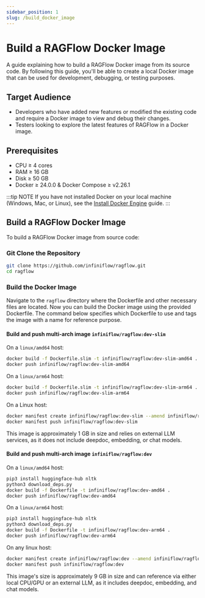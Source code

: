```yaml
---
sidebar_position: 1
slug: /build_docker_image
---
```


# Build a RAGFlow Docker Image

A guide explaining how to build a RAGFlow Docker image from its source code. By following this guide, you'll be able to create a local Docker image that can be used for development, debugging, or testing purposes.

## Target Audience

- Developers who have added new features or modified the existing code and require a Docker image to view and debug their changes.
- Testers looking to explore the latest features of RAGFlow in a Docker image.

## Prerequisites

- CPU &ge; 4 cores
- RAM &ge; 16 GB
- Disk &ge; 50 GB
- Docker &ge; 24.0.0 & Docker Compose &ge; v2.26.1

:::tip NOTE
If you have not installed Docker on your local machine (Windows, Mac, or Linux), see the [Install Docker Engine](https://docs.docker.com/engine/install/) guide.
:::

## Build a RAGFlow Docker Image

To build a RAGFlow Docker image from source code:

### Git Clone the Repository

```bash
git clone https://github.com/infiniflow/ragflow.git
cd ragflow
```

### Build the Docker Image

Navigate to the `ragflow` directory where the Dockerfile and other necessary files are located. Now you can build the Docker image using the provided Dockerfile. The command below specifies which Dockerfile to use and tags the image with a name for reference purpose.

#### Build and push multi-arch image `infiniflow/ragflow:dev-slim`

On a `linux/amd64` host:
```bash
docker build -f Dockerfile.slim -t infiniflow/ragflow:dev-slim-amd64 .
docker push infiniflow/ragflow:dev-slim-amd64
```

On a `linux/arm64` host:
```bash
docker build -f Dockerfile.slim -t infiniflow/ragflow:dev-slim-arm64 .
docker push infiniflow/ragflow:dev-slim-arm64
```

On a Linux host:
```bash
docker manifest create infiniflow/ragflow:dev-slim --amend infiniflow/ragflow:dev-slim-amd64 --amend infiniflow/ragflow:dev-slim-arm64
docker manifest push infiniflow/ragflow:dev-slim
```

This image is approximately 1 GB in size and relies on external LLM services, as it does not include deepdoc, embedding, or chat models.

#### Build and push multi-arch image `infiniflow/ragflow:dev`

On a `linux/amd64` host:
```bash
pip3 install huggingface-hub nltk
python3 download_deps.py
docker build -f Dockerfile -t infiniflow/ragflow:dev-amd64 .
docker push infiniflow/ragflow:dev-amd64
```

On a `linux/arm64` host:
```bash
pip3 install huggingface-hub nltk
python3 download_deps.py
docker build -f Dockerfile -t infiniflow/ragflow:dev-arm64 .
docker push infiniflow/ragflow:dev-arm64
```

On any linux host:
```bash
docker manifest create infiniflow/ragflow:dev --amend infiniflow/ragflow:dev-amd64 --amend infiniflow/ragflow:dev-arm64
docker manifest push infiniflow/ragflow:dev
```

This image's size is approximately 9 GB in size and can reference via either local CPU/GPU or an external LLM, as it includes deepdoc, embedding, and chat models.

